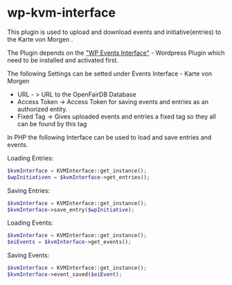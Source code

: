 # wp-kvm-interface
This plugin is used to upload and download events and initiative(entries) to the Karte von Morgen .

The Plugin depends on the ["WP Events Interface"](https://github.com/kartevonmorgen/wp-events-interface) - Wordpress Plugin which need to be installed and activated first.

The following Settings can be setted under Events Interface - Karte von Morgen
* URL - > URL to the OpenFairDB Database
* Access Token	-> Access Token for saving events and entries as an authorized entity.
* Fixed Tag -> Gives uploaded events and entries a fixed tag so they all can be found by this tag

In PHP the following Interface can be used to load and save entries and events.

Loading Entries:
```php
$kvmInterface = KVMInterface::get_instance();
$wpInitiativen = $kvmInterface->get_entries();
```

Saving Entries:
```php
$kvmInterface = KVMInterface::get_instance();
$kvmInterface->save_entry($wpInitiative);
```

Loading Events:
```php
$kvmInterface = KVMInterface::get_instance();
$eiEvents = $kvmInterface->get_events();
```

Saving Events:
```php
$kvmInterface = KVMInterface::get_instance();
$kvmInterface->event_saved($eiEvent);
```
